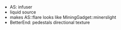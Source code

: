 - AS: infuser
- liquid source
- makes AS::flare looks like MiningGadget::minerslight
- BetterEnd: pedestals directional texture
